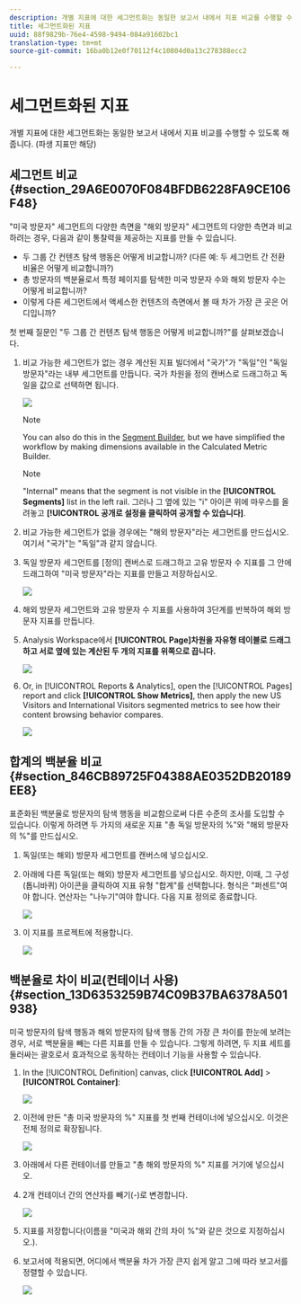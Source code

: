 ```yaml
---
description: 개별 지표에 대한 세그먼트화는 동일한 보고서 내에서 지표 비교를 수행할 수 있도록 해줍니다. (파생 지표만 해당)
title: 세그먼트화된 지표
uuid: 88f9829b-76e4-4598-9494-084a91602bc1
translation-type: tm+mt
source-git-commit: 16ba0b12e0f70112f4c10804d0a13c278388ecc2

---
```



# 세그먼트화된 지표

개별 지표에 대한 세그먼트화는 동일한 보고서 내에서 지표 비교를 수행할 수 있도록 해줍니다. (파생 지표만 해당)

## 세그먼트 비교 {#section_29A6E0070F084BFDB6228FA9CE106F48}

"미국 방문자" 세그먼트의 다양한 측면을 "해외 방문자" 세그먼트의 다양한 측면과 비교하려는 경우, 다음과 같이 통찰력을 제공하는 지표를 만들 수 있습니다.

* 두 그룹 간 컨텐츠 탐색 행동은 어떻게 비교합니까? (다른 예: 두 세그먼트 간 전환 비율은 어떻게 비교합니까?)
* 총 방문자의 백분율로서 특정 페이지를 탐색한 미국 방문자 수와 해외 방문자 수는 어떻게 비교합니까?
* 이렇게 다른 세그먼트에서 액세스한 컨텐츠의 측면에서 볼 때 차가 가장 큰 곳은 어디입니까?

첫 번째 질문인 "두 그룹 간 컨텐츠 탐색 행동은 어떻게 비교합니까?"를 살펴보겠습니다.

1. 비교 가능한 세그먼트가 없는 경우 계산된 지표 빌더에서 "국가"가 "독일"인 "독일 방문자"라는 내부 세그먼트를 만듭니다. 국가 차원을 정의 캔버스로 드래그하고 독일을 값으로 선택하면 됩니다.

   ![](assets/segment-from-dimension.png)

   >[!NOTE]
   >
   >You can also do this in the [Segment Builder](https://marketing.adobe.com/resources/help/en_US/analytics/segment/seg_build.html), but we have simplified the workflow by making dimensions available in the Calculated Metric Builder.

   >[!NOTE]
   >
   >"Internal" means that the segment is not visible in the **[!UICONTROL Segments]** list in the left rail. 그러나 그 옆에 있는 "i" 아이콘 위에 마우스를 올려놓고 **[!UICONTROL 공개로 설정을 클릭하여 공개할 수 있습니다]**.

1. 비교 가능한 세그먼트가 없을 경우에는 "해외 방문자"라는 세그먼트를 만드십시오. 여기서 "국가"는 "독일"과 같지 않습니다.
1. 독일 방문자 세그먼트를 [정의] 캔버스로 드래그하고 고유 방문자 수 지표를 그 안에 드래그하여 "미국 방문자"라는 지표를 만들고 저장하십시오.

   ![](assets/german-visitors.png)

1. 해외 방문자 세그먼트와 고유 방문자 수 지표를 사용하여 3단계를 반복하여 해외 방문자 지표를 만듭니다.
1. Analysis Workspace에서 **[!UICONTROL Page]차원을 자유형 테이블로 드래그하고 서로 옆에 있는 계산된 두 개의 지표를 위쪽으로 끕니다.**

   ![](assets/workspace-pages.png)

1. Or, in [!UICONTROL Reports &amp; Analytics], open the [!UICONTROL Pages] report and click **[!UICONTROL Show Metrics]**, then apply the new US Visitors and International Visitors segmented metrics to see how their content browsing behavior compares.

   ![](assets/pages-report.png)

## 합계의 백분율 비교 {#section_846CB89725F04388AE0352DB20189EE8}

표준화된 백분율로 방문자의 탐색 행동을 비교함으로써 다른 수준의 조사를 도입할 수 있습니다. 이렇게 하려면 두 가지의 새로운 지표 "총 독일 방문자의 %"와 "해외 방문자의 %"를 만드십시오.

1. 독일(또는 해외) 방문자 세그먼트를 캔버스에 넣으십시오.
1. 아래에 다른 독일(또는 해외) 방문자 세그먼트를 넣으십시오. 하지만, 이때, 그 구성(톱니바퀴) 아이콘을 클릭하여 지표 유형 "합계"를 선택합니다. 형식은 "퍼센트"여야 합니다. 연산자는 "나누기"여야 합니다. 다음 지표 정의로 종료합니다.

   ![](assets/cm_metric_total.png)

1. 이 지표를 프로젝트에 적용합니다.

   ![](assets/cm_percent_total.png)

## 백분율로 차이 비교(컨테이너 사용) {#section_13D6353259B74C09B37BA6378A501938}

미국 방문자의 탐색 행동과 해외 방문자의 탐색 행동 간의 가장 큰 차이를 한눈에 보려는 경우, 서로 백분율을 빼는 다른 지표를 만들 수 있습니다. 그렇게 하려면, 두 지표 세트를 둘러싸는 괄호로서 효과적으로 동작하는 컨테이너 기능을 사용할 수 있습니다.

1. In the [!UICONTROL Definition] canvas, click **[!UICONTROL Add]** &gt; **[!UICONTROL Container]**:

   ![](assets/cm_add_container.png)

1. 이전에 만든 "총 미국 방문자의 %" 지표를 첫 번째 컨테이너에 넣으십시오. 이것은 전체 정의로 확장됩니다.

   ![](assets/cm_container_us.png)

1. 아래에서 다른 컨테이너를 만들고 "총 해외 방문자의 %" 지표를 거기에 넣으십시오.
1. 2개 컨테이너 간의 연산자를 빼기(-)로 변경합니다.

   ![](assets/cm_container_intl.png)

1. 지표를 저장합니다(이름을 "미국과 해외 간의 차이 %"와 같은 것으로 지정하십시오.).
1. 보고서에 적용되면, 어디에서 백분율 차가 가장 큰지 쉽게 알고 그에 따라 보고서를 정렬할 수 있습니다.

   ![](assets/cm_diff_percent.png)

